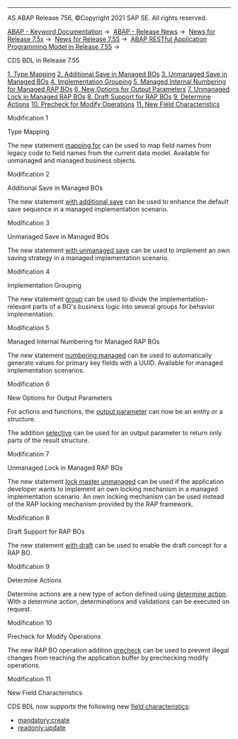   

* * *

AS ABAP Release 756, ©Copyright 2021 SAP SE. All rights reserved.

[ABAP - Keyword Documentation](javascript:call_link\('abenabap.htm'\)) →  [ABAP - Release News](javascript:call_link\('abennews.htm'\)) →  [News for Release 7.5x](javascript:call_link\('abennews-75.htm'\)) →  [News for Release 7.55](javascript:call_link\('abennews-755.htm'\)) →  [ABAP RESTful Application Programming Model in Release 7.55](javascript:call_link\('abennews-755-restful.htm'\)) → 

CDS BDL in Release 7.55

[1\. Type Mapping](#!ABAP_MODIFICATION_1@1@)
[2\. Additional Save in Managed BOs](#!ABAP_MODIFICATION_2@2@)
[3\. Unmanaged Save in Managed BOs](#!ABAP_MODIFICATION_3@3@)
[4\. Implementation Grouping](#!ABAP_MODIFICATION_4@4@)
[5\. Managed Internal Numbering for Managed RAP BOs](#!ABAP_MODIFICATION_5@5@)
[6\. New Options for Output Parameters](#!ABAP_MODIFICATION_6@6@)
[7\. Unmanaged Lock in Managed RAP BOs](#!ABAP_MODIFICATION_7@7@)
[8\. Draft Support for RAP BOs](#!ABAP_MODIFICATION_8@8@)
[9\. Determine Actions](#!ABAP_MODIFICATION_9@9@)
[10\. Precheck for Modify Operations](#!ABAP_MODIFICATION_10@10@)
[11\. New Field Characteristics](#!ABAP_MODIFICATION_11@11@)

Modification 1   

Type Mapping

The new statement [mapping for](javascript:call_link\('abenbdl_type_mapping.htm'\)) can be used to map field names from legacy code to field names from the current data model. Available for unmanaged and managed business objects.

Modification 2   

Additional Save in Managed BOs

The new statement [with additional save](javascript:call_link\('abenbdl_saving.htm'\)) can be used to enhance the default save sequence in a managed implementation scenario.

Modification 3   

Unmanaged Save in Managed BOs

The new statement [with unmanaged save](javascript:call_link\('abenbdl_saving.htm'\)) can be used to implement an own saving strategy in a managed implementation scenario.

Modification 4   

Implementation Grouping

The new statement [group](javascript:call_link\('abenbdl_grouping.htm'\)) can be used to divide the implementation-relevant parts of a BO's business logic into several groups for behavior implementation.

Modification 5   

Managed Internal Numbering for Managed RAP BOs

The new statement [numbering:managed](javascript:call_link\('abenbdl_field_numbering.htm'\)) can be used to automatically generate values for primary key fields with a UUID. Available for managed implementation scenarios.

Modification 6   

New Options for Output Parameters

For actions and functions, the [output parameter](javascript:call_link\('abenbdl_action_output_para.htm'\)) can now be an entity or a structure.

The addition [selective](javascript:call_link\('abenbdl_action_output_para.htm'\)) can be used for an output parameter to return only parts of the result structure.

Modification 7   

Unmanaged Lock in Managed RAP BOs

The new statement [lock master unmanaged](javascript:call_link\('abenbdl_locking.htm'\)) can be used if the application developer wants to implement an own locking mechanism in a managed implementation scenario. An own locking mechanism can be used instead of the RAP locking mechanism provided by the RAP framework.

Modification 8   

Draft Support for RAP BOs

The new statement [with draft](javascript:call_link\('abenbdl_with_draft.htm'\)) can be used to enable the draft concept for a RAP BO.

Modification 9   

Determine Actions

Determine actions are a new type of action defined using [determine action](javascript:call_link\('abenbdl_determine_action.htm'\)). With a determine action, determinations and validations can be executed on request.

Modification 10   

Precheck for Modify Operations

The new RAP BO operation addition [precheck](javascript:call_link\('abenbdl_precheck.htm'\)) can be used to prevent illegal changes from reaching the application buffer by prechecking modify operations.

Modification 11   

New Field Characteristics

CDS BDL now supports the following new [field characteristics](javascript:call_link\('abenbdl_field_char.htm'\)):

-   [mandatory:create](javascript:call_link\('abenbdl_field_char.htm'\))
-   [readonly:update](javascript:call_link\('abenbdl_field_char.htm'\))